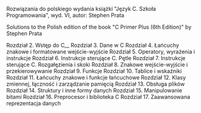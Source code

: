 Rozwiązania do polskiego wydania książki "Język C. Szkoła Programowania", wyd. VI, autor: Stephen Prata

Solutions to the Polish edition of the book "C Primer Plus (6th Edition)" by Stephen Prata 

Rozdział 2. Wstęp do C__
Rozdział 3. Dane w C
Rozdział 4. Łańcuchy znakowe i formatowane wejście-wyjście
Rozdział 5. Operatory, wyrażenia i instrukcje
Rozdział 6. Instrukcje sterujące C. Pętle
Rozdział 7. Instrukcje sterujące C. Rozgałęzienia i skoki
Rozdział 8. Znakowe wejście-wyjście i przekierowywanie
Rozdział 9. Funkcje
Rozdział 10. Tablice i wskaźniki
Rozdział 11. Łańcuchy znakowe i funkcje łańcuchowe
Rozdział 12. Klasy zmiennej, łączność i zarządzanie pamięcią
Rozdział 13. Obsługa plików
Rozdział 14. Struktury i inne formy danych
Rozdział 15. Manipulowanie bitami
Rozdział 16. Preprocesor i biblioteka C
Rozdział 17. Zaawansowana reprezentacja danych
